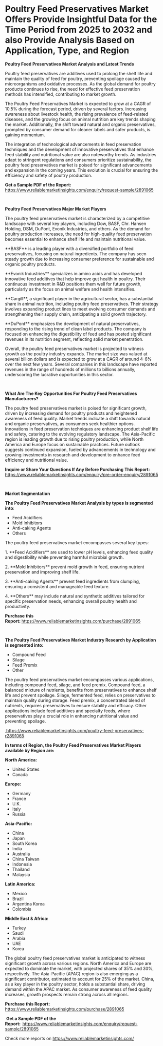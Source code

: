 <p><h1>Poultry Feed Preservatives Market Offers Provide Insightful Data for the Time Period from 2025 to 2032 and also Provide Analysis Based on Application, Type, and Region</h1></p><p><strong>Poultry Feed Preservatives Market Analysis and Latest Trends</strong></p>
<p><p>Poultry feed preservatives are additives used to prolong the shelf life and maintain the quality of feed for poultry, preventing spoilage caused by microorganisms and oxidative processes. As the global demand for poultry products continues to rise, the need for effective feed preservation methods has intensified, contributing to market growth.</p><p>The Poultry Feed Preservatives Market is expected to grow at a CAGR of 10.5% during the forecast period, driven by several factors. Increasing awareness about livestock health, the rising prevalence of feed-related diseases, and the growing focus on animal nutrition are key trends shaping the market. Additionally, the shift toward natural and organic preservatives, prompted by consumer demand for cleaner labels and safer products, is gaining momentum. </p><p>The integration of technological advancements in feed preservation techniques and the development of innovative preservatives that enhance feed stability and nutritional value are also noteworthy trends. As industries adapt to stringent regulations and consumers prioritize sustainability, the poultry feed preservatives market is poised for significant advancements and expansion in the coming years. This evolution is crucial for ensuring the efficiency and safety of poultry production.</p></p>
<p><strong>Get a Sample PDF of the Report:&nbsp;</strong> <a href="https://www.reliablemarketinsights.com/enquiry/request-sample/2891065?utm_campaign=3033&utm_medium=2&utm_source=Github&utm_content=ia&utm_term=14032025&utm_id=poultry-feed-preservatives">https://www.reliablemarketinsights.com/enquiry/request-sample/2891065</a></p>
<p>&nbsp;</p>
<p><strong>Poultry Feed Preservatives Major Market Players</strong></p>
<p><p>The poultry feed preservatives market is characterized by a competitive landscape with several key players, including Dow, BASF, Chr. Hansen Holding, DSM, DuPont, Evonik Industries, and others. As the demand for poultry production increases, the need for high-quality feed preservation becomes essential to enhance shelf life and maintain nutritional value.</p><p>**BASF** is a leading player with a diversified portfolio of feed preservatives, focusing on natural ingredients. The company has seen steady growth due to increasing consumer preference for sustainable and organic poultry products.</p><p>**Evonik Industries** specializes in amino acids and has developed innovative feed additives that help improve gut health in poultry. Their continuous investment in R&D positions them well for future growth, particularly as the focus on animal welfare and health intensifies.</p><p>**Cargill**, a significant player in the agricultural sector, has a substantial share in animal nutrition, including poultry feed preservatives. Their strategy involves expanding product lines to meet evolving consumer demands and strengthening their supply chain, anticipating a solid growth trajectory.</p><p>**DuPont** emphasizes the development of natural preservatives, responding to the rising trend of clean label products. The company is focused on enhancing the digestibility of feed and has posted significant revenues in its nutrition segment, reflecting solid market penetration.</p><p>Overall, the poultry feed preservatives market is projected to witness growth as the poultry industry expands. The market size was valued at several billion dollars and is expected to grow at a CAGR of around 4-6% over the next few years. Several companies in this landscape have reported revenues in the range of hundreds of millions to billions annually, underscoring the lucrative opportunities in this sector.</p></p>
<p>&nbsp;</p>
<p><strong>What Are The Key Opportunities For Poultry Feed Preservatives Manufacturers?</strong></p>
<p><p>The poultry feed preservatives market is poised for significant growth, driven by increasing demand for poultry products and heightened awareness of feed quality. Market trends indicate a shift towards natural and organic preservatives, as consumers seek healthier options. Innovations in feed preservation techniques are enhancing product shelf life and safety, catering to the evolving regulatory landscape. The Asia-Pacific region is leading growth due to rising poultry production, while North America and Europe focus on sustainable practices. Future outlook suggests continued expansion, fueled by advancements in technology and growing investments in research and development to enhance feed efficiency and nutritional value.</p></p>
<p><strong>Inquire or Share Your Questions If Any Before Purchasing This Report:</strong> <a href="https://www.reliablemarketinsights.com/enquiry/pre-order-enquiry/2891065?utm_campaign=3033&utm_medium=2&utm_source=Github&utm_content=ia&utm_term=14032025&utm_id=poultry-feed-preservatives">https://www.reliablemarketinsights.com/enquiry/pre-order-enquiry/2891065</a></p>
<p>&nbsp;</p>
<p><strong>Market Segmentation</strong></p>
<p><strong>The Poultry Feed Preservatives Market Analysis by types is segmented into:</strong></p>
<p><ul><li>Feed Acidifiers</li><li>Mold Inhibitors</li><li>Anti-caking Agents</li><li>Others</li></ul></p>
<p><p>The poultry feed preservatives market encompasses several key types: </p><p>1. **Feed Acidifiers** are used to lower pH levels, enhancing feed quality and digestibility while preventing harmful microbial growth. </p><p>2. **Mold Inhibitors** prevent mold growth in feed, ensuring nutrient preservation and improving shelf life.</p><p>3. **Anti-caking Agents** prevent feed ingredients from clumping, ensuring a consistent and manageable feed texture. </p><p>4. **Others** may include natural and synthetic additives tailored for specific preservation needs, enhancing overall poultry health and productivity.</p></p>
<p><strong>Purchase this Report:&nbsp;</strong><a href="https://www.reliablemarketinsights.com/purchase/2891065?utm_campaign=3033&utm_medium=2&utm_source=Github&utm_content=ia&utm_term=14032025&utm_id=poultry-feed-preservatives">https://www.reliablemarketinsights.com/purchase/2891065</a></p>
<p>&nbsp;</p>
<p><strong>The Poultry Feed Preservatives Market Industry Research by Application is segmented into:</strong></p>
<p><ul><li>Compound Feed</li><li>Silage</li><li>Feed Premix</li><li>Other</li></ul></p>
<p><p>The poultry feed preservatives market encompasses various applications, including compound feed, silage, and feed premix. Compound feed, a balanced mixture of nutrients, benefits from preservatives to enhance shelf life and prevent spoilage. Silage, fermented feed, relies on preservatives to maintain quality during storage. Feed premix, a concentrated blend of nutrients, requires preservatives to ensure stability and efficacy. Other applications include feed additives and specialty feeds, where preservatives play a crucial role in enhancing nutritional value and preventing spoilage.</p></p>
<p><a href="https://www.reliablemarketinsights.com/poultry-feed-preservatives-r2891065?utm_campaign=3033&utm_medium=2&utm_source=Github&utm_content=ia&utm_term=14032025&utm_id=poultry-feed-preservatives">&nbsp;https://www.reliablemarketinsights.com/poultry-feed-preservatives-r2891065</a></p>
<p><strong>In terms of Region, the Poultry Feed Preservatives Market Players available by Region are:</strong></p>
<p>
    <p> <strong> North America: </strong>
        <ul>
            <li>United States</li>
            <li>Canada</li>
        </ul>
        </p> 
    <p> <strong> Europe: </strong>
        <ul>
            <li>Germany</li>
            <li>France</li>
            <li>U.K.</li>
            <li>Italy</li>
            <li>Russia</li>
        </ul>
        </p> 
    <p> <strong> Asia-Pacific: </strong>
        <ul>
            <li>China</li>
            <li>Japan</li>
            <li>South Korea</li>
            <li>India</li>
            <li>Australia</li>
            <li>China Taiwan</li>
            <li>Indonesia</li>
            <li>Thailand</li>
            <li>Malaysia</li>
        </ul>
        </p> 
    <p> <strong> Latin America: </strong>
        <ul>
            <li>Mexico</li>
            <li>Brazil</li>
            <li>Argentina Korea</li>
            <li>Colombia</li>
        </ul>
        </p> 
    <p> <strong> Middle East & Africa: </strong>
        <ul>
            <li>Turkey</li>
            <li>Saudi</li>
            <li>Arabia</li>
            <li>UAE</li>
            <li>Korea</li>
        </ul>
    </p>
    </p>
<p><p>The global poultry feed preservatives market is anticipated to witness significant growth across various regions. North America and Europe are expected to dominate the market, with projected shares of 35% and 30%, respectively. The Asia-Pacific (APAC) region is also emerging as a significant contributor, estimated to account for 25% of the market. China, as a key player in the poultry sector, holds a substantial share, driving demand within the APAC market. As consumer awareness of feed quality increases, growth prospects remain strong across all regions.</p></p>
<p><strong>Purchase this Report: </strong><a href="https://www.reliablemarketinsights.com/purchase/2891065?utm_campaign=3033&utm_medium=2&utm_source=Github&utm_content=ia&utm_term=14032025&utm_id=poultry-feed-preservatives">https://www.reliablemarketinsights.com/purchase/2891065</a></p>
<p>&nbsp;<strong>Get a Sample PDF of the Report:&nbsp;&nbsp;</strong><a href="https://www.reliablemarketinsights.com/enquiry/request-sample/2891065?utm_campaign=3033&utm_medium=2&utm_source=Github&utm_content=ia&utm_term=14032025&utm_id=poultry-feed-preservatives">https://www.reliablemarketinsights.com/enquiry/request-sample/2891065</a></p>
<p><strong></strong></p>
<p>Check more reports on <a href="https://www.reliablemarketinsights.com/?utm_campaign=3033&utm_medium=2&utm_source=Github&utm_content=ia&utm_term=14032025&utm_id=poultry-feed-preservatives">https://www.reliablemarketinsights.com/</a></p>
